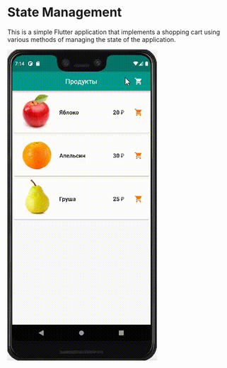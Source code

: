 # State Management

This is a simple Flutter application that implements a shopping cart using various methods of managing the state of the application.

![](state_management.gif)